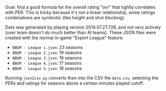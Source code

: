 Goal: find a good formula for the overall rating "ovr" that tightly correlates
with PER. This is tricky because it's not a linear relationship, some ratings
combinations are symbiotic (like height and shot blocking).

Data was generated by playing version 2014.07.27.728, and not very actively
(user team doesn't do much better than AI teams). These JSON files were created
with the normal in-game "Export League" feature:

* `BBGM - League 1.json`: 23 seasons
* `BBGM - League 2.json`: 19 seasons
* `BBGM - League 3.json`: 16 seasons
* `BBGM - League 4.json`: 17 seasons
* `BBGM - League 5.json`: 18 seasons

Running `json2csv.py` converts then into the CSV file `data.csv`, selecting the
PERs and ratings for seasons above a certain minutes played cutoff.